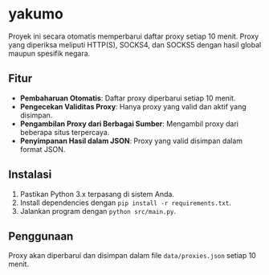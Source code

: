# yakumo
Proyek ini secara otomatis memperbarui daftar proxy setiap 10 menit. Proxy yang diperiksa meliputi HTTP(S), SOCKS4, dan SOCKS5 dengan hasil global maupun spesifik negara.

## Fitur
- **Pembaharuan Otomatis**: Daftar proxy diperbarui setiap 10 menit.
- **Pengecekan Validitas Proxy**: Hanya proxy yang valid dan aktif yang disimpan.
- **Pengambilan Proxy dari Berbagai Sumber**: Mengambil proxy dari beberapa situs terpercaya.
- **Penyimpanan Hasil dalam JSON**: Proxy yang valid disimpan dalam format JSON.

## Instalasi
1. Pastikan Python 3.x terpasang di sistem Anda.
2. Install dependencies dengan `pip install -r requirements.txt`.
3. Jalankan program dengan `python src/main.py`.

## Penggunaan
Proxy akan diperbarui dan disimpan dalam file `data/proxies.json` setiap 10 menit.
